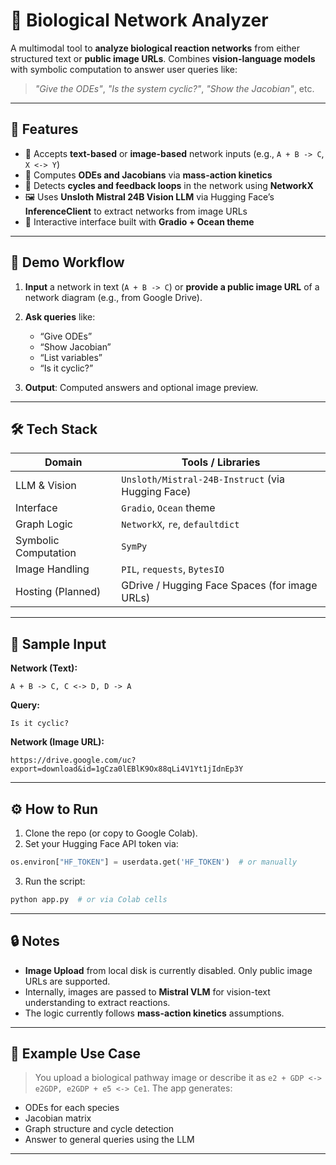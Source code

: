 # 🔬 Biological Network Analyzer

A multimodal tool to **analyze biological reaction networks** from either structured text or **public image URLs**. Combines **vision-language models** with symbolic computation to answer user queries like:

> *"Give the ODEs"*, *"Is the system cyclic?"*, *"Show the Jacobian"*, etc.

---

## 🧠 Features

* 🧾 Accepts **text-based** or **image-based** network inputs (e.g., `A + B -> C`, `X <-> Y`)
* 🧮 Computes **ODEs and Jacobians** via **mass-action kinetics**
* 🔁 Detects **cycles and feedback loops** in the network using **NetworkX**
* 🖼️ Uses **Unsloth Mistral 24B Vision LLM** via Hugging Face’s **InferenceClient** to extract networks from image URLs
* 💬 Interactive interface built with **Gradio + Ocean theme**

---

## 🚀 Demo Workflow

1. **Input** a network in text (`A + B -> C`) or **provide a public image URL** of a network diagram (e.g., from Google Drive).
2. **Ask queries** like:

   * “Give ODEs”
   * “Show Jacobian”
   * “List variables”
   * “Is it cyclic?”
3. **Output**: Computed answers and optional image preview.

---

## 🛠️ Tech Stack

| Domain               | Tools / Libraries                                 |
| -------------------- | ------------------------------------------------- |
| LLM & Vision         | `Unsloth/Mistral-24B-Instruct` (via Hugging Face) |
| Interface            | `Gradio`, `Ocean` theme                           |
| Graph Logic          | `NetworkX`, `re`, `defaultdict`                   |
| Symbolic Computation | `SymPy`                                           |
| Image Handling       | `PIL`, `requests`, `BytesIO`                      |
| Hosting (Planned)    | GDrive / Hugging Face Spaces (for image URLs)     |

---

## 📝 Sample Input

**Network (Text):**

```
A + B -> C, C <-> D, D -> A
```

**Query:**

```
Is it cyclic?
```

**Network (Image URL):**

```
https://drive.google.com/uc?export=download&id=1gCza0lEBlK9Ox88qLi4V1Yt1jIdnEp3Y
```

---

## ⚙️ How to Run

1. Clone the repo (or copy to Google Colab).
2. Set your Hugging Face API token via:

```python
os.environ["HF_TOKEN"] = userdata.get('HF_TOKEN')  # or manually
```

3. Run the script:

```bash
python app.py  # or via Colab cells
```

---

## 🔒 Notes

* **Image Upload** from local disk is currently disabled. Only public image URLs are supported.
* Internally, images are passed to **Mistral VLM** for vision-text understanding to extract reactions.
* The logic currently follows **mass-action kinetics** assumptions.

---

## 📌 Example Use Case

> You upload a biological pathway image or describe it as `e2 + GDP <-> e2GDP, e2GDP + e5 <-> Ce1`.
> The app generates:

* ODEs for each species
* Jacobian matrix
* Graph structure and cycle detection
* Answer to general queries using the LLM

---
